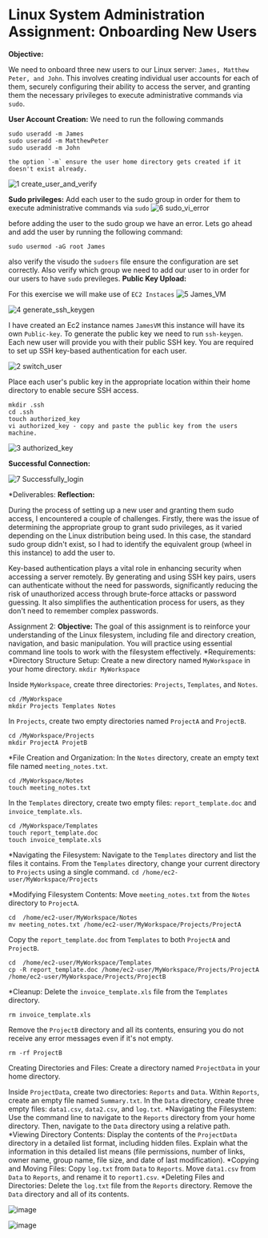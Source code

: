 # Linux System Administration Assignment: Onboarding New Users
**Objective:** 

We need to onboard three new users to our Linux server: `James, Matthew Peter, and John`. 
This involves creating individual user accounts for each of them, securely configuring their ability to access the server, and granting them the necessary privileges to execute administrative commands via `sudo`.

**User Account Creation:** 
We need to run the following commands 
```
sudo useradd -m James
sudo useradd -m MatthewPeter
sudo useradd -m John

the option `-m` ensure the user home directory gets created if it doesn't exist already.
```
![1 create_user_and_verify](https://github.com/lucm9/Linux_Practice/assets/96879757/e90d9f9c-f4f8-4c8d-916b-61cd9f6eef71)

**Sudo privileges:** 
Add each user to the sudo group in order for them to execute administrative commands via `sudo`
![6 sudo_vi_error](https://github.com/lucm9/Linux_Practice/assets/96879757/57097621-dc70-41a6-83ee-b04b362e15aa)

before adding the user to the sudo group we have an error. Lets go ahead and add the user by running the following command:

`sudo usermod -aG root James`

also verify the visudo the `sudoers` file ensure the configuration are set correctly. Also verify which group we need to add our user to in order for our users to have `sudo` previleges.
**Public Key Upload:** 

For this exercise we will make use of `EC2 Instaces`
![5 James_VM](https://github.com/lucm9/Linux_Practice/assets/96879757/5de5dc02-8118-4482-93d3-95ae5b26d1a6)

![4 generate_ssh_keygen](https://github.com/lucm9/Linux_Practice/assets/96879757/f9f38d9b-e27e-4700-ab1a-53a26f79470d)

I have created an Ec2 instance names `JamesVM` this instance will have its own `Public-key`. To generate the public key we need to run `ssh-keygen`. 
Each new user will provide you with their public SSH key. You are required to set up SSH key-based authentication for each user.

![2 switch_user](https://github.com/lucm9/Linux_Practice/assets/96879757/7c6d9be0-523b-4b92-a2ed-a3b3d95c1d82)

Place each user's public key in the appropriate location within their home directory to enable secure SSH access.
```
mkdir .ssh
cd .ssh
touch authorized_key
vi authorized_key - copy and paste the public key from the users machine. 
```
![3 authorized_key](https://github.com/lucm9/Linux_Practice/assets/96879757/9a5f26da-c0d2-43ed-9b40-260ae939b9d0)

**Successful Connection:**

![7 Successfully_login](https://github.com/lucm9/Linux_Practice/assets/96879757/325895ec-206b-4be7-867a-689dc520b8e3)

*Deliverables:
**Reflection:** 

During the process of setting up a new user and granting them sudo access, I encountered a couple of challenges. Firstly, there was the issue of determining the appropriate group to grant sudo privileges, as it varied depending on the Linux distribution being used.
In this case, the standard sudo group didn't exist, so I had to identify the equivalent group (wheel in this instance) to add the user to.

Key-based authentication plays a vital role in enhancing security when accessing a server remotely. By generating and using SSH key pairs, users can authenticate without the need for passwords, significantly reducing the risk of unauthorized access through brute-force attacks or password guessing. 
It also simplifies the authentication process for users, as they don't need to remember complex passwords.


Assignment 2:
**Objective:** 
The goal of this assignment is to reinforce your understanding of the Linux filesystem, including file and directory creation, navigation, and basic manipulation. You will practice using essential command line tools to work with the filesystem effectively.
*Requirements:
*Directory Structure Setup:
Create a new directory named `MyWorkspace` in your home directory.
`mkdir MyWorkspace`

Inside `MyWorkspace`, create three directories: `Projects`, `Templates`, and `Notes`.
```
cd /MyWorkspace
mkdir Projects Templates Notes
```
In `Projects`, create two empty directories named `ProjectA` and `ProjectB`.
```
cd /MyWorkspace/Projects
mkdir ProjectA ProjetB
```

*File Creation and Organization:
In the `Notes` directory, create an empty text file named `meeting_notes.txt`.

```
cd /MyWorkspace/Notes
touch meeting_notes.txt
```
In the `Templates` directory, create two empty files: `report_template.doc` and `invoice_template.xls`.
```
cd /MyWorkspace/Templates
touch report_template.doc
touch invoice_template.xls
```
*Navigating the Filesystem:
Navigate to the `Templates` directory and list the files it contains.
From the `Templates` directory, change your current directory to `Projects` using a single command.
`cd /home/ec2-user/MyWorkspace/Projects`

*Modifying Filesystem Contents:
Move `meeting_notes.txt` from the `Notes` directory to `ProjectA`.
```
cd  /home/ec2-user/MyWorkspace/Notes
mv meeting_notes.txt /home/ec2-user/MyWorkspace/Projects/ProjectA
```
Copy the `report_template.doc` from `Templates` to both `ProjectA` and `ProjectB`.
```
cd  /home/ec2-user/MyWorkspace/Templates
cp -R report_template.doc /home/ec2-user/MyWorkspace/Projects/ProjectA /home/ec2-user/MyWorkspace/Projects/ProjectB
```
*Cleanup:
Delete the `invoice_template.xls` file from the `Templates` directory.

`rm invoice_template.xls`

Remove the `ProjectB` directory and all its contents, ensuring you do not receive any error messages even if it's not empty.

`rm -rf ProjectB`


Creating Directories and Files:
Create a directory named `ProjectData` in your home directory.

Inside `ProjectData`, create two directories: `Reports` and `Data`.
Within `Reports`, create an empty file named `Summary.txt`.
In the `Data` directory, create three empty files: `data1.csv`, `data2.csv`, and `log.txt`.
*Navigating the Filesystem:
Use the command line to navigate to the `Reports` directory from your home directory.
Then, navigate to the `Data` directory using a relative path.
*Viewing Directory Contents:
Display the contents of the `ProjectData` directory in a detailed list format, including hidden files.
Explain what the information in this detailed list means (file permissions, number of links, owner name, group name, file size, and date of last modification).
*Copying and Moving Files:
Copy `log.txt` from `Data` to `Reports`.
Move `data1.csv` from `Data` to `Reports`, and rename it to `report1.csv`.
*Deleting Files and Directories:
Delete the `log.txt` file from the `Reports` directory.
Remove the `Data` directory and all of its contents.

![image](https://github.com/lucm9/Linux_Practice/assets/96879757/ecf5af90-6e04-4a7f-804b-75f308a7507c)

![image](https://github.com/lucm9/Linux_Practice/assets/96879757/fcea5a15-5a52-4007-ae40-966bf7de8def)

